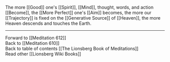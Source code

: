 The more [[Good]] one's [[Spirit]], [[Mind]], thought, words, and action [[Become]], the [[More Perfect]] one's [[Aim]] becomes, the more our [[Trajectory]] is fixed on the [[Generative Source]] of [[Heaven]], the more Heaven descends and touches the Earth. 

___

Forward to [[Meditation 612]]  
Back to [[Meditation 610]]  
Back to table of contents [[The Lionsberg Book of Meditations]]  
Read other [[Lionsberg Wiki Books]] 